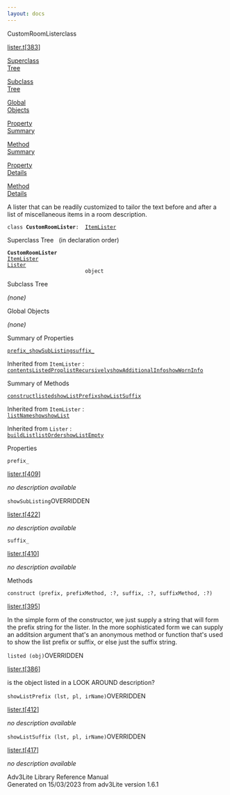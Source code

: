 ```yaml
---
layout: docs
---
```

<span class="title">CustomRoomLister</span><span class="type">class</span>

[lister.t](../file/lister.t.html)\[[383](../source/lister.t.html#383)\]

[Superclass  
Tree](#_SuperClassTree_)

[Subclass  
Tree](#_SubClassTree_)

[Global  
Objects](#_ObjectSummary_)

[Property  
Summary](#_PropSummary_)

[Method  
Summary](#_MethodSummary_)

[Property  
Details](#_Properties_)

[Method  
Details](#_Methods_)

<div class="fdesc">

A lister that can be readily customized to tailor the text before and
after a list of miscellaneous items in a room description.

`class `**`CustomRoomLister`**` :   `[`ItemLister`](../object/ItemLister.html)

</div>

<span id="_SuperClassTree_"></span>

<div class="mjhd">

<span class="hdln">Superclass Tree</span>   (in declaration order)

</div>

**`CustomRoomLister`**  
[`ItemLister`](../object/ItemLister.html)  
[`Lister`](../object/Lister.html)  
`                         object`  
<span id="_SubClassTree_"></span>

<div class="mjhd">

<span class="hdln">Subclass Tree</span>  

</div>

*(none)* <span id="_ObjectSummary_"></span>

<div class="mjhd">

<span class="hdln">Global Objects</span>  

</div>

*(none)* <span id="_PropSummary_"></span>

<div class="mjhd">

<span class="hdln">Summary of Properties</span>  

</div>

[`prefix_`](#prefix_)[`showSubListing`](#showSubListing)[`suffix_`](#suffix_)

Inherited from `ItemLister` :  
[`contentsListedProp`](../object/ItemLister.html#contentsListedProp)[`listRecursively`](../object/ItemLister.html#listRecursively)[`showAdditionalInfo`](../object/ItemLister.html#showAdditionalInfo)[`showWornInfo`](../object/ItemLister.html#showWornInfo)



<span id="_MethodSummary_"></span>

<div class="mjhd">

<span class="hdln">Summary of Methods</span>  

</div>

[`construct`](#construct)[`listed`](#listed)[`showListPrefix`](#showListPrefix)[`showListSuffix`](#showListSuffix)

Inherited from `ItemLister` :  
[`listName`](../object/ItemLister.html#listName)[`show`](../object/ItemLister.html#show)[`showList`](../object/ItemLister.html#showList)

Inherited from `Lister` :  
[`buildList`](../object/Lister.html#buildList)[`listOrder`](../object/Lister.html#listOrder)[`showListEmpty`](../object/Lister.html#showListEmpty)

<span id="_Properties_"></span>

<div class="mjhd">

<span class="hdln">Properties</span>  

</div>

<span id="prefix_"></span>

`prefix_`

[lister.t](../file/lister.t.html)\[[409](../source/lister.t.html#409)\]

<div class="desc">

*no description available*

</div>

<span id="showSubListing"></span>

`showSubListing`<span class="rem">OVERRIDDEN</span>

[lister.t](../file/lister.t.html)\[[422](../source/lister.t.html#422)\]

<div class="desc">

*no description available*

</div>

<span id="suffix_"></span>

`suffix_`

[lister.t](../file/lister.t.html)\[[410](../source/lister.t.html#410)\]

<div class="desc">

*no description available*

</div>

<span id="_Methods_"></span>

<div class="mjhd">

<span class="hdln">Methods</span>  

</div>

<span id="construct"></span>

`construct (prefix, prefixMethod, :?, suffix, :?, suffixMethod, :?)`

[lister.t](../file/lister.t.html)\[[395](../source/lister.t.html#395)\]

<div class="desc">

In the simple form of the constructor, we just supply a string that will
form the prefix string for the lister. In the more sophisticated form we
can supply an additsion argument that's an anonymous method or function
that's used to show the list prefix or suffix, or else just the suffix
string.

</div>

<span id="listed"></span>

`listed (obj)`<span class="rem">OVERRIDDEN</span>

[lister.t](../file/lister.t.html)\[[386](../source/lister.t.html#386)\]

<div class="desc">

is the object listed in a LOOK AROUND description?

</div>

<span id="showListPrefix"></span>

`showListPrefix (lst, pl, irName)`<span class="rem">OVERRIDDEN</span>

[lister.t](../file/lister.t.html)\[[412](../source/lister.t.html#412)\]

<div class="desc">

*no description available*

</div>

<span id="showListSuffix"></span>

`showListSuffix (lst, pl, irName)`<span class="rem">OVERRIDDEN</span>

[lister.t](../file/lister.t.html)\[[417](../source/lister.t.html#417)\]

<div class="desc">

*no description available*

</div>

<div class="ftr">

Adv3Lite Library Reference Manual  
Generated on 15/03/2023 from adv3Lite version 1.6.1

</div>
